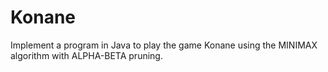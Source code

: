 # Konane

Implement a program in Java to play the game Konane using the MINIMAX algorithm with ALPHA-BETA pruning.
